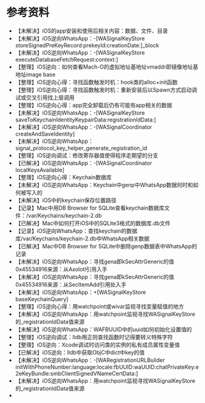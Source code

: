 # 参考资料

* 【未解决】iOS的app安装和使用后相关内容：数据、文件、目录
* 【未解决】iOS逆向WhatsApp：-[WASignalKeyStore storeSignedPreKeyRecord:prekeyId:creationDate:]_block
* 【未解决】iOS逆向WhatsApp：-[WASignalKeyStore executeDatabaseFetchRequest:context:]
* 【整理】iOS逆向：如何查看Mach-O的虚拟地址基地址vmaddr即镜像地址基地址image base
* 【整理】iOS逆向心得：寻找函数触发时机：hook类的alloc+init函数
* 【整理】iOS逆向心得：寻找函数触发时机：重新安装后以Spawn方式启动调试或交叉引用找上层调用
* 【整理】iOS逆向心得：app完全卸载后仍有可能有app相关的数据
* 【未解决】iOS逆向WhatsApp：-[WASignalKeyStore saveToKeychainIdentityKeypairData:registrationIdData:]
* 【未解决】iOS逆向WhatsApp：-[WASignalCoordinator createAndSaveIdentity]
* 【未解决】iOS逆向WhatsApp：signal_protocol_key_helper_generate_registration_id
* 【整理】iOS逆向调试：修改寄存器值使得程序走期望的分支
* 【已解决】iOS逆向WhatsApp：-[WASignalCoordinator localKeysAvailable]
* 【整理】iOS逆向心得：Keychain数据库
* 【未解决】iOS逆向WhatsApp：Keychain中genp中WhatsApp数据何时和如何被写入的
* 【未解决】iOS中的keychain保存位置路径
* 【记录】Mac中用DB Browser for SQLite查看keychain数据库文件：/var/Keychains/keychain-2.db
* 【已解决】Mac中如何打开iOS中的SQLite3格式的数据库.db文件
* 【记录】iOS逆向WhatsApp：查找keychain的数据库/var/Keychains/keychain-2.db中WhatsApp相关数据
* 【已解决】Mac中DB Browser for SQLite中删除genp数据表中WhatsApp的记录
* 【未解决】iOS逆向WhatsApp：寻找gena即kSecAttrGeneric的值0x45534916来源：从Axolotl引用入手
* 【未解决】iOS逆向WhatsApp：寻找gena即kSecAttrGeneric的值0x45534916来源：从SecItemAdd引用处入手
* 【未解决】iOS逆向WhatsApp：+[WASignalKeyStore baseKeychainQuery]
* 【整理】iOS逆向心得：用watchpoint或wivar监视寻找变量赋值的地方
* 【未解决】iOS逆向WhatsApp：用watchpoint监视寻找WASignalKeyStore的_registrationIdData值来源
* 【未解决】iOS逆向WhatsApp：WAFBUUID中的uuid如何初始化设置值的
* 【整理】iOS逆向调试：lldb用正则查找函数时记得要转义特殊字符
* 【整理】iOS逆向：Xcode调试时访问类的实例的私有成员属性变量值
* 【已解决】iOS逆向：lldb中获取ObjC中dict中key的值
* 【未解决】iOS逆向WhatsApp：-[WARegistrationURLBuilder initWithPhoneNumber:language:locale:fbUUID:waUUID:chatPrivateKey:e2eKeyBundle:smbClientSignedVNameCertData:]
* 【未解决】iOS逆向WhatsApp：用watchpoint监视寻找WASignalKeyStore的_registrationIdData值来源
* 
